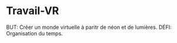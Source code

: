 # Travail-VR
BUT:
Créer un monde virtuelle à paritr de néon et de lumières.
DÉFI:
Organisation du temps.
